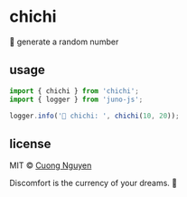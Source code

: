 # chichi

🍼 generate a random number

## usage

```ts
import { chichi } from 'chichi';
import { logger } from 'juno-js';

logger.info('🍼 chichi: ', chichi(10, 20));
```

## license

MIT © [Cuong Nguyen](https://www.linkedin.com/in/cuong9/)

<!-- INSPIRATIONAL_QUOTE_START -->
Discomfort is the currency of your dreams.
🦖
<!-- INSPIRATIONAL_QUOTE_END -->
